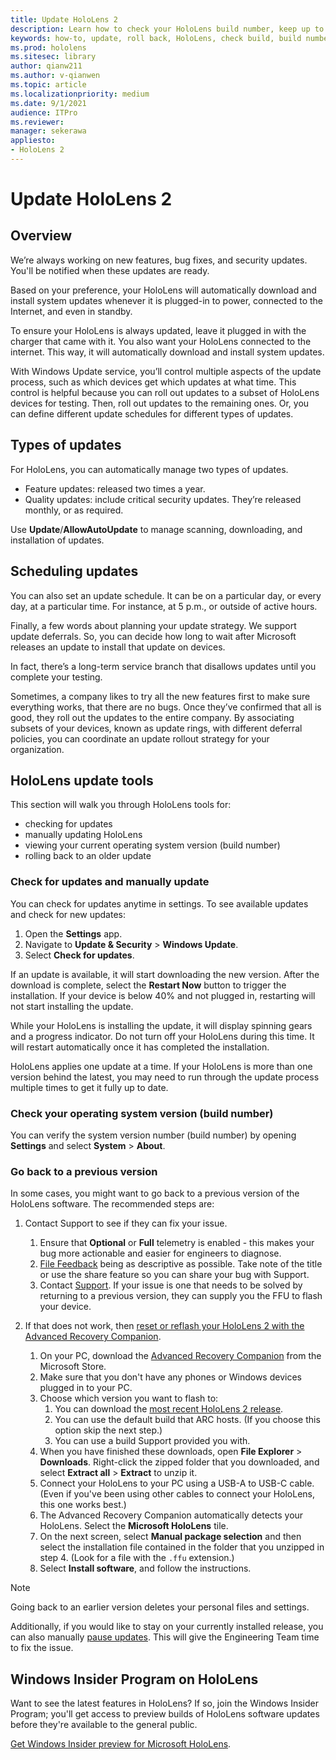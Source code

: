 ```yaml
---
title: Update HoloLens 2
description: Learn how to check your HoloLens build number, keep up to date with device updates, join the Insiders Program, and roll back updates.
keywords: how-to, update, roll back, HoloLens, check build, build number
ms.prod: hololens
ms.sitesec: library
author: qianw211
ms.author: v-qianwen
ms.topic: article
ms.localizationpriority: medium
ms.date: 9/1/2021
audience: ITPro
ms.reviewer: 
manager: sekerawa
appliesto:
- HoloLens 2
---
```


# Update HoloLens 2

## Overview

We’re always working on new features, bug fixes, and security updates. You'll be notified when these updates are ready.

Based on your preference, your HoloLens will automatically download and install system updates whenever it is plugged-in to power, connected to the Internet, and even in standby.

To ensure your HoloLens is always updated, leave it plugged in with the charger that came with it. You also want your HoloLens connected to the internet. This way, it will automatically download and install system updates. 

With Windows Update service, you’ll control multiple aspects of the update process, such as which devices get which updates at what time. This control is helpful because you can roll out updates to a subset of HoloLens devices for testing. Then, roll out updates to the remaining ones. Or, you can define different update schedules for different types of updates.

## Types of updates

For HoloLens, you can automatically manage two types of updates. 

- Feature updates: released two times a year.
- Quality updates: include critical security updates. They’re released monthly, or as required.

Use **Update**/**AllowAutoUpdate** to manage scanning, downloading, and installation of updates. 

## Scheduling updates

You can also set an update schedule. It can be on a particular day, or every day, at a particular time. For instance, at 5 p.m., or outside of active hours.

Finally, a few words about planning your update strategy. We support update deferrals. So, you can decide how long to wait after Microsoft releases an update to install that update on devices.

In fact, there’s a long-term service branch that disallows updates until you complete your testing. 

Sometimes, a company likes to try all the new features first to make sure everything works, that there are no bugs. Once they’ve confirmed that all is good, they roll out the updates to the entire company. By associating subsets of your devices, known as update rings, with different deferral policies, you can coordinate an update rollout strategy for your organization.

## HoloLens update tools

This section will walk you through HoloLens tools for:

- checking for updates
- manually updating HoloLens
- viewing your current operating system version (build number)
- rolling back to an older update

### Check for updates and manually update

You can check for updates anytime in settings.  To see available updates and check for new updates:

1. Open the **Settings** app.
1. Navigate to **Update & Security** > **Windows Update**.
1. Select **Check for updates**.

If an update is available, it will start downloading the new version. After the download is complete, select the **Restart Now** button to trigger the installation. If your device is below 40% and not plugged in, restarting will not start installing the update.

While your HoloLens is installing the update, it will display spinning gears and a progress indicator. Do not turn off your HoloLens during this time. It will restart automatically once it has completed the installation.

HoloLens applies one update at a time.  If your HoloLens is more than one version behind the latest, you may need to run through the update process multiple times to get it fully up to date.

### Check your operating system version (build number)

You can verify the system version number (build number) by opening **Settings** and select **System** > **About**.

### Go back to a previous version

In some cases, you might want to go back to a previous version of the HoloLens software. The recommended steps are:

1. Contact Support to see if they can fix your issue.
    1. Ensure that **Optional** or **Full** telemetry is enabled -  this makes your bug more actionable and easier for engineers to diagnose.
    1. [File Feedback](hololens-feedback.md) being as descriptive as possible. Take note of the title or use the share feature so you can share your bug with Support.
    1. Contact [Support](https://aka.ms/hlsupport). If your issue is one that needs to be solved by returning to a previous version, they can supply you the FFU to flash your device.

1. If that does not work, then [reset or reflash your HoloLens 2 with the Advanced Recovery Companion](hololens-recovery.md).
    1. On your PC, download the [Advanced Recovery Companion](https://www.microsoft.com/p/advanced-recovery-companion/9p74z35sfrs8?activetab=pivot:overviewtab) from the Microsoft Store.
    1. Make sure that you don't have any phones or Windows devices plugged in to your PC.
    1. Choose which version you want to flash to:
        1. You can download the [most recent HoloLens 2 release](https://aka.ms/hololens2download).
        1. You can use the default build that ARC hosts. (If you choose this option skip the next step.)
        1. You can use a build Support provided you with.
    1. When you have finished these downloads, open **File Explorer** > **Downloads**. Right-click the zipped folder that you downloaded, and select **Extract all** > **Extract** to unzip it.
    1. Connect your HoloLens to your PC using a USB-A to USB-C cable. (Even if you've been using other cables to connect your HoloLens, this one works best.)
    1. The Advanced Recovery Companion automatically detects your HoloLens. Select the **Microsoft HoloLens** tile.
    1. On the next screen, select **Manual package selection** and then select the installation file contained in the folder that you unzipped in step 4. (Look for a file with the `.ffu` extension.)
    1. Select **Install software**, and follow the instructions.

> [!NOTE]
> Going back to an earlier version deletes your personal files and settings.

Additionally, if you would like to stay on your currently installed release, you can also manually [pause updates](hololens-updates.md#pause-updates-via-device). This will give the Engineering Team time to fix the issue.

## Windows Insider Program on HoloLens

Want to see the latest features in HoloLens?  If so, join the Windows Insider Program; you'll get access to preview builds of HoloLens software updates before they're available to the general public.

[Get Windows Insider preview for Microsoft HoloLens](hololens-insider.md).